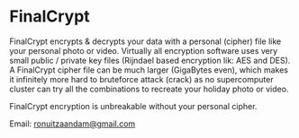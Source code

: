 # FinalCrypt

FinalCrypt encrypts & decrypts your data with a personal (cipher) file like your personal photo or video.
Virtually all encryption software uses very small public / private key files (Rijndael based encryption lik: AES and DES).
A FinalCrypt cipher file can be much larger (GigaBytes even), which makes it infinitely more hard to bruteforce attack (crack)
as no supercomputer cluster can try all the combinations to recreate your holiday photo or video.

FinalCrypt encryption is unbreakable without your personal cipher.

Email: ronuitzaandam@gmail.com